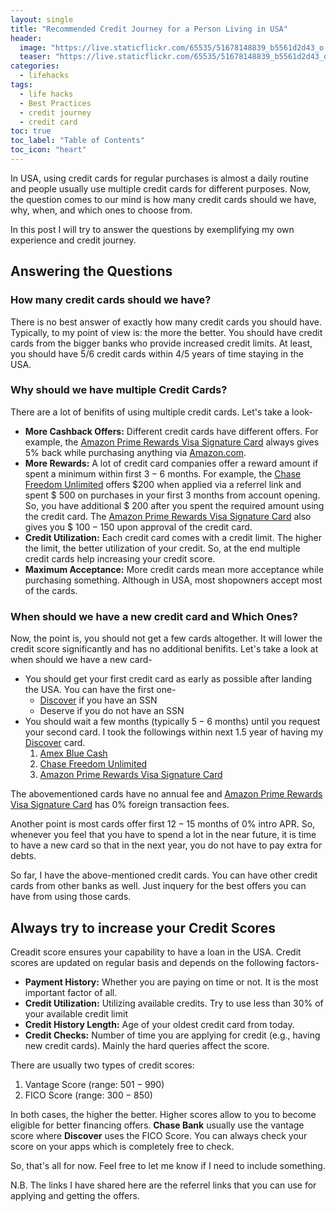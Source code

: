 ```yaml
---
layout: single
title: "Recommended Credit Journey for a Person Living in USA"
header:
  image: "https://live.staticflickr.com/65535/51678148839_b5561d2d43_o.png"
  teaser: "https://live.staticflickr.com/65535/51678148839_b5561d2d43_o.png"
categories:
  - lifehacks
tags:
  - life hacks
  - Best Practices
  - credit journey
  - credit card
toc: true
toc_label: "Table of Contents"
toc_icon: "heart"
---
```



In USA, using credit cards for regular purchases is almost a daily routine and people usually use multiple credit cards for different purposes. Now, the question comes to our mind is how many credit cards should we have, why, when, and which ones to choose from.

In this post I will try to answer the questions by exemplifying my own experience and credit journey.

## Answering the Questions
### How many credit cards should we have?
There is no best answer of exactly how many credit cards you should have. Typically, to my point of view is: the more the better. You should have credit cards from the bigger banks who provide increased credit limits. At least, you should have $5/6$ credit cards within $4/5$ years of time staying in the USA.

### Why should we have multiple Credit Cards?
There are a lot of benifits of using multiple credit cards. Let's take a look-
* **More Cashback Offers:** Different credit cards have different offers. For example, the [Amazon Prime Rewards Visa Signature Card](https://www.amazon.com/Amazon-Prime-Rewards-Visa-Signature-Card/dp/BT00LN946S) always gives $5\%$ back while purchasing anything via [Amazon.com](https://www.amazon.com).
* **More Rewards:** A lot of credit card companies offer a reward amount if spent a minimum within first $3-6$ months. For example, the [Chase Freedom Unlimited](https://www.referyourchasecard.com/18a/2W4TCPPJ1B) offers $\$ 200$ when applied via a referrel link and spent $ $500$ on purchases in your first $3$ months from account opening. So, you have additional $ $200$ after you spent the required amount using the credit card. The [Amazon Prime Rewards Visa Signature Card](https://www.amazon.com/Amazon-Prime-Rewards-Visa-Signature-Card/dp/BT00LN946S) also gives you $ $100-150$ upon approval of the credit card.
* **Credit Utilization:** Each credit card comes with a credit limit. The higher the limit, the better utilization of your credit. So, at the end multiple credit cards help increasing your credit score. 
* **Maximum Acceptance:** More credit cards mean more acceptance while purchasing something. Although in USA, most shopowners accept most of the cards.

### When should we have a new credit card and Which Ones?
Now, the point is, you should not get a few cards altogether. It will lower the credit score significantly and has no additional benifits. Let's take a look at when should we have a new card-
* You should get your first credit card as early as possible after landing the USA. You can have the first one-
	* [Discover](https://refer.discover.com/s/shantoroy2016?advocate.partner_share_id=5161100829) if you have an SSN
	* Deserve if you do not have an SSN
* You should wait a few months (typically $5-6$ months) until you request your second card. I took the followings within next $1.5$ year of having my [Discover](https://refer.discover.com/s/shantoroy2016?advocate.partner_share_id=5161100829) card.
	1. [Amex Blue Cash](http://refer.amex.us/SHANTR9FRc?xl=cp15)
	2. [Chase Freedom Unlimited](https://www.referyourchasecard.com/18a/2W4TCPPJ1B)
	3. [Amazon Prime Rewards Visa Signature Card](https://www.amazon.com/Amazon-Prime-Rewards-Visa-Signature-Card/dp/BT00LN946S)
 
 The abovementioned cards have no annual fee and [Amazon Prime Rewards Visa Signature Card](https://www.amazon.com/Amazon-Prime-Rewards-Visa-Signature-Card/dp/BT00LN946S) has $0\%$ foreign transaction fees. 

Another point is most cards offer first $12-15$ months of $0\%$ intro APR. So, whenever you feel that you have to spend a lot in the near future, it is time to have a new card so that in the next year, you do not have to pay extra for debts.

So far, I have the above-mentioned credit cards. You can have other credit cards from other banks as well. Just inquery for the best offers you can have from using those cards.

## Always try to increase your Credit Scores
Creadit score ensures your capability to have a loan in the USA. Credit scores are updated on regular basis and depends on the following factors-
* **Payment History:** Whether you are paying on time or not. It is the most important factor of all.
* **Credit Utilization:** Utilizing available credits. Try to use less than $30\%$ of your available credit limit
* **Credit History Length:** Age of your oldest credit card from today.
* **Credit Checks:** Number of time you are applying for credit (e.g., having new credit cards). Mainly the hard queries affect the score.

There are usually two types of credit scores:
1. Vantage Score (range: $501-990$)
2. FICO Score (range: $300-850$)

In both cases, the higher the better. Higher scores allow to you to become eligible for better financing offers. **Chase Bank** usually use the vantage score where **Discover** uses the FICO Score. You can always check your score on your apps which is completely free to check.

So, that's all for now. Feel free to let me know if I need to include something.

N.B. The links I have shared here are the referrel links that you can use for applying and getting the offers.


<!--stackedit_data:
eyJoaXN0b3J5IjpbLTEyNjMxOTY4ODAsLTE3NTk1MjEyNDBdfQ
==
-->